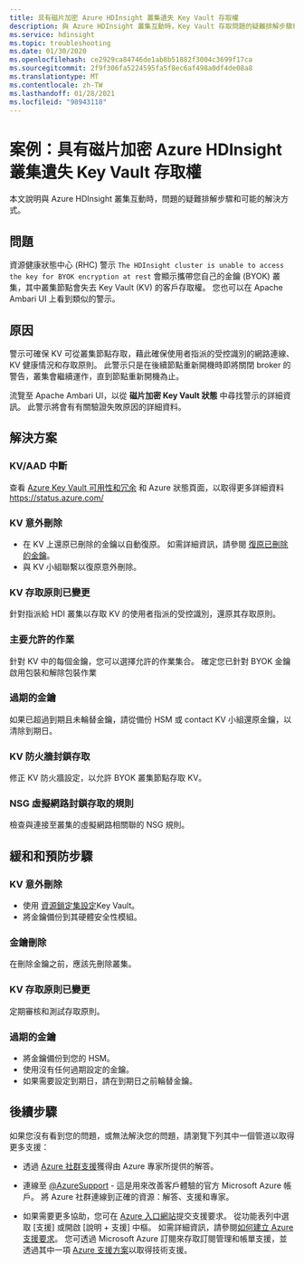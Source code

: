 ```yaml
---
title: 具有磁片加密 Azure HDInsight 叢集遺失 Key Vault 存取權
description: 與 Azure HDInsight 叢集互動時，Key Vault 存取問題的疑難排解步驟和可能的解決方法。
ms.service: hdinsight
ms.topic: troubleshooting
ms.date: 01/30/2020
ms.openlocfilehash: ce2929ca84746de1ab8b51882f3004c3699f17ca
ms.sourcegitcommit: 2f9f306fa5224595fa5f8ec6af498a0df4de08a8
ms.translationtype: MT
ms.contentlocale: zh-TW
ms.lasthandoff: 01/28/2021
ms.locfileid: "98943118"
---
```

# <a name="scenario-azure-hdinsight-clusters-with-disk-encryption-lose-key-vault-access"></a>案例：具有磁片加密 Azure HDInsight 叢集遺失 Key Vault 存取權

本文說明與 Azure HDInsight 叢集互動時，問題的疑難排解步驟和可能的解決方式。

## <a name="issue"></a>問題

資源健康狀態中心 (RHC) 警示 `The HDInsight cluster is unable to access the key for BYOK encryption at rest` 會顯示攜帶您自己的金鑰 (BYOK) 叢集，其中叢集節點會失去 Key Vault (KV) 的客戶存取權。 您也可以在 Apache Ambari UI 上看到類似的警示。

## <a name="cause"></a>原因

警示可確保 KV 可從叢集節點存取，藉此確保使用者指派的受控識別的網路連線、KV 健康情況和存取原則。 此警示只是在後續節點重新開機時即將關閉 broker 的警告，叢集會繼續運作，直到節點重新開機為止。

流覽至 Apache Ambari UI，以從 **磁片加密 Key Vault 狀態** 中尋找警示的詳細資訊。 此警示將會有有關驗證失敗原因的詳細資料。

## <a name="resolution"></a>解決方案

### <a name="kvaad-outage"></a>KV/AAD 中斷

查看 [Azure Key Vault 可用性和冗余](../../key-vault/general/disaster-recovery-guidance.md) 和 Azure 狀態頁面，以取得更多詳細資料 https://status.azure.com/

### <a name="kv-accidental-deletion"></a>KV 意外刪除

* 在 KV 上還原已刪除的金鑰以自動復原。 如需詳細資訊，請參閱 [復原已刪除的金鑰](/rest/api/keyvault/recoverdeletedkey)。
* 與 KV 小組聯繫以復原意外刪除。

### <a name="kv-access-policy-changed"></a>KV 存取原則已變更

針對指派給 HDI 叢集以存取 KV 的使用者指派的受控識別，還原其存取原則。

### <a name="key-permitted-operations"></a>主要允許的作業

針對 KV 中的每個金鑰，您可以選擇允許的作業集合。 確定您已針對 BYOK 金鑰啟用包裝和解除包裝作業

### <a name="expired-key"></a>過期的金鑰

如果已超過到期且未輪替金鑰，請從備份 HSM 或 contact KV 小組還原金鑰，以清除到期日。

### <a name="kv-firewall-blocking-access"></a>KV 防火牆封鎖存取

修正 KV 防火牆設定，以允許 BYOK 叢集節點存取 KV。

### <a name="nsg-rules-on-virtual-network-blocking-access"></a>NSG 虛擬網路封鎖存取的規則

檢查與連接至叢集的虛擬網路相關聯的 NSG 規則。

## <a name="mitigation-and-prevention-steps"></a>緩和和預防步驟

### <a name="kv-accidental-deletion"></a>KV 意外刪除

* 使用 [資源鎖定集設定](../../azure-resource-manager/management/lock-resources.md)Key Vault。
* 將金鑰備份到其硬體安全性模組。

### <a name="key-deletion"></a>金鑰刪除

在刪除金鑰之前，應該先刪除叢集。

### <a name="kv-access-policy-changed"></a>KV 存取原則已變更

定期審核和測試存取原則。

### <a name="expired-key"></a>過期的金鑰

* 將金鑰備份到您的 HSM。
* 使用沒有任何過期設定的金鑰。
* 如果需要設定到期日，請在到期日之前輪替金鑰。

## <a name="next-steps"></a>後續步驟

如果您沒有看到您的問題，或無法解決您的問題，請瀏覽下列其中一個管道以取得更多支援：

* 透過 [Azure 社群支援](https://azure.microsoft.com/support/community/)獲得由 Azure 專家所提供的解答。

* 連線至 [@AzureSupport](https://twitter.com/azuresupport) - 這是用來改善客戶體驗的官方 Microsoft Azure 帳戶。 將 Azure 社群連線到正確的資源：解答、支援和專家。

* 如果需要更多協助，您可在 [Azure 入口網站](https://portal.azure.com/?#blade/Microsoft_Azure_Support/HelpAndSupportBlade/)提交支援要求。 從功能表列中選取 [支援] 或開啟 [說明 + 支援] 中樞。 如需詳細資訊，請參閱[如何建立 Azure 支援要求](../../azure-portal/supportability/how-to-create-azure-support-request.md)。 您可透過 Microsoft Azure 訂閱來存取訂閱管理和帳單支援，並透過其中一項 [Azure 支援方案](https://azure.microsoft.com/support/plans/)以取得技術支援。